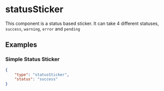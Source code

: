 # statusSticker

This component is a status based sticker. It can take 4 different statuses, `success`, `warning`, `error` and `pending`

## Examples

### Simple Status Sticker

```json
{
    "type": "statusSticker", 
    "status": "success"
}
```